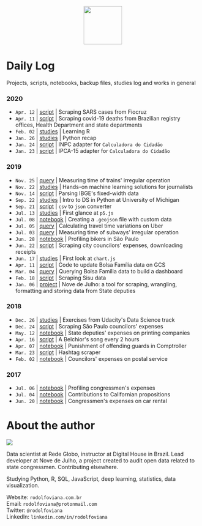 <p align="center"><img src="http://simpleicon.com/wp-content/uploads/Calendar-1.png" alt="" width="100" /></p>

# Daily Log

Projects, scripts, notebooks, backup files, studies log and works in general

### 2020

* `Apr. 12` | [script](https://github.com/rodolfo-viana/dailylog/blob/master/scripts/covid19srag.py) | Scraping SARS cases from Fiocruz
* `Apr. 11` | [script](https://github.com/rodolfo-viana/dailylog/blob/master/scripts/covid19obitos.py) | Scraping covid-19 deaths from Brazilian registry offices, Health Department and state departments
* `Feb. 02` | [studies](https://github.com/rodolfo-viana/dailylog/tree/master/studies/2020_datacamp_r) | Learning R
* `Jan. 26` | [studies](https://github.com/rodolfo-viana/dailylog/tree/master/studies/2020_udemy_python_recap) | Python recap
* `Jan. 24` | [script](https://github.com/cuducos/calculadora-do-cidadao/pull/32) | INPC adapter for `Calculadora do Cidadão`
* `Jan. 23` | [script](https://github.com/cuducos/calculadora-do-cidadao/pull/29) | IPCA-15 adapter for `Calculadora do Cidadão`

### 2019

* `Nov. 25` | [query](https://github.com/rodolfo-viana/dailylog/blob/master/queries/2019-11-25_dashboard_trens.sql) | Measuring time of trains' irregular operation
* `Nov. 22` | [studies](https://github.com/rodolfo-viana/dailylog/tree/master/studies/2019_knightcenter_ml_for_journalism) | Hands-on machine learning solutions for journalists
* `Nov. 14` | [script](https://github.com/rodolfo-viana/dailylog/tree/master/scripts/IBGEparser.py) | Parsing IBGE's fixed-width data
* `Sep. 22` | [studies](https://github.com/rodolfo-viana/dailylog/tree/master/studies/2019_um_intro_to_ds_in_python) | Intro to DS in Python at University of Michigan
* `Sep. 21` | [script](https://github.com/rodolfo-viana/dailylog/blob/master/scripts/csv2json.py) | `csv` to `json` converter
* `Jul. 13` | [studies](https://github.com/rodolfo-viana/dailylog/tree/master/studies/2019_self_p5js) | First glance at `p5.js`
* `Jul. 08` | [notebook](https://github.com/rodolfo-viana/dailylog/blob/master/notebooks/2019-07-08-injecao_dados_geojson.ipynb) | Creating a `.geojson` file with custom data
* `Jul. 05` | [query](https://github.com/rodolfo-viana/dailylog/blob/master/queries/2019-07-05-uber_maiores_viagens.sql) | Calculating travel time variations on Uber
* `Jul. 03` | [query](https://github.com/rodolfo-viana/dailylog/blob/master/queries/2019-07-03-metro_minutos_operacao.sql) | Measuring time of subways' irregular operation
* `Jun. 28` | [notebook](https://github.com/rodolfo-viana/dailylog/blob/master/notebooks/2019-06-28-od_bicicleta.ipynb) | Profiling bikers in São Paulo
* `Jun. 22` | [script](https://github.com/rodolfo-viana/dailylog/blob/master/scripts/vereadores_sp_gastos_nfs.py) | Scraping city councilors' expenses, downloading receipts
* `Jun. 17` | [studies](https://github.com/rodolfo-viana/dailylog/tree/master/studies/2019_self_chartjs) | First look at `chart.js`
* `Apr. 11` | [script](https://github.com/rodolfo-viana/dailylog/blob/master/scripts/bf_update.py) | Code to update Bolsa Família data on GCS
* `Mar. 04` | [query](https://github.com/rodolfo-viana/dailylog/blob/master/queries/2019-03-04_dashboard_bolsa_familia.sql) | Querying Bolsa Família data to build a dashboard
* `Feb. 18` | [script](https://github.com/rodolfo-viana/dailylog/blob/master/scripts/scraper_sisu_usp_resultados.py) | Scraping Sisu data
* `Jan. 06` | [project](https://github.com/rodolfo-viana/novedejulho) | Nove de Julho: a tool for scraping, wrangling, formatting and storing data from State deputies

### 2018

* `Dec. 26` | [studies](https://github.com/rodolfo-viana/dailylog/tree/master/studies/2018_udacity_introduction_to_data_science) | Exercises from Udacity's Data Science track
* `Dec. 24` | [script](https://github.com/rodolfo-viana/dailylog/blob/master/scripts/vereadores_sp_gastos.py) | Scraping São Paulo councilors' expenses
* `May. 12` | [notebook](https://github.com/rodolfo-viana/dailylog/blob/master/notebooks/2018-05-12-graficas_deputados.ipynb) | State deputies' expenses on printing companies
* `Apr. 16` | [script](https://github.com/rodolfo-viana/dailylog/blob/master/scripts/belchior.py) | A Belchior's song every 2 hours
* `Apr. 07` | [notebook](https://github.com/rodolfo-viana/dailylog/blob/master/notebooks/2018-04-17-gcm-sindicancias-inqueritos.ipynb) | Punishment of offending guards in Comptroller
* `Mar. 23` | [script](https://github.com/rodolfo-viana/dailylog/blob/master/scripts/twitter_hashtag_scraping.py) | Hashtag scraper
* `Feb. 02` | [notebook](https://github.com/rodolfo-viana/dailylog/blob/master/notebooks/2018-02-24-vereadores_correios.ipynb) | Councilors' expenses on postal service

### 2017

* `Jul. 06` | [notebook](https://github.com/rodolfo-viana/dailylog/blob/master/notebooks/2017-07-06-profile_on_congresspersons.ipynb) | Profiling congressmen's expenses
* `Jul. 04` | [notebook](https://github.com/rodolfo-viana/dailylog/blob/master/notebooks/2017-07-04-supporting_vs_opposing.ipynb) | Contributions to Californian propositions
* `Jun. 20` | [notebook](https://github.com/rodolfo-viana/dailylog/blob/master/notebooks/2017-06-20-expenses_on_car_rental.ipynb) | Congressmen's expenses on car rental

# About the author

![](https://i.imgur.com/MJQNRLk.jpg)

Data scientist at Rede Globo, instructor at Digital House in Brazil. Lead developer at Nove de Julho, a project created to audit open data related to state congressmen. Contributing elsewhere.

Studying Python, R, SQL, JavaScript, deep learning, statistics, data visualization.

Website: `rodolfoviana.com.br`<br>
Email: `rodolfoviana@protonmail.com`<br>
Twitter: `@rodolfoviana`<br>
LinkedIn: `linkedin.com/in/rodolfoviana`
